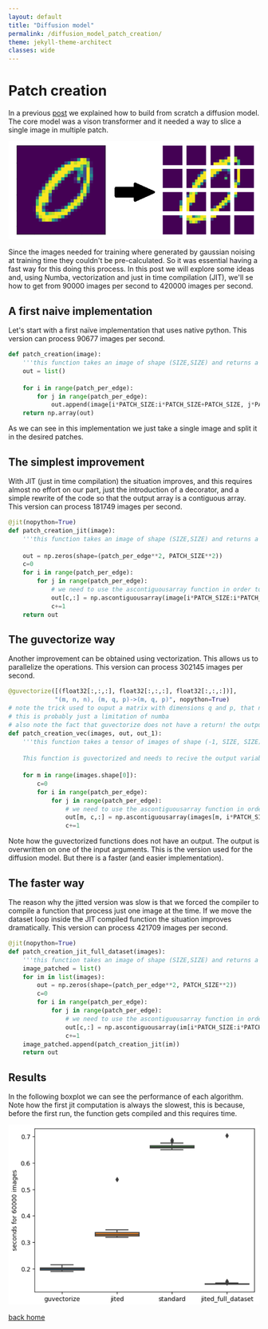 ```yaml
---
layout: default
title: "Diffusion model"
permalink: /diffusion_model_patch_creation/
theme: jekyll-theme-architect
classes: wide
---
```


# Patch creation
In a previous [post](https://piantedosi.github.io/diffusion_model/) we explained how to build from scratch a diffusion model. The core model was a vison transformer and it needed a way to slice a single image in multiple patch. 

![image info](./patching.png)

Since the images needed for training where generated by gaussian noising at training time they couldn't be pre-calculated. So it was essential having a fast way for this doing this process. In this post we will explore some ideas and, using Numba, vectorization and just in time compilation (JIT), we'll se how to get from 90000 images per second to 420000 images per second. 

## A first naive implementation

Let's start with a first naïve implementation that uses native python. This version can process 90677 images per second.
``` python
def patch_creation(image):
    '''this function takes an image of shape (SIZE,SIZE) and returns a tensor of the form: ((PATCH_SIZE/SIZE)^2, PATCH_SIZE^2)'''
    out = list()

    for i in range(patch_per_edge):
        for j in range(patch_per_edge):
            out.append(image[i*PATCH_SIZE:i*PATCH_SIZE+PATCH_SIZE, j*PATCH_SIZE:j*PATCH_SIZE+PATCH_SIZE])
    return np.array(out)
```

As we can see in this implementation we just take a single image and split it in the desired patches. 

## The simplest improvement

With JIT (just in time compilation) the situation improves, and this requires almost no effort on our part, just the introduction of a decorator, and a simple rewrite of the code so that the output array is a contiguous array. This version can process 181749 images per second.

``` python
@jit(nopython=True)
def patch_creation_jit(image):
    '''this function takes an image of shape (SIZE,SIZE) and returns a tensor of the form: ((PATCH_SIZE/SIZE)^2, PATCH_SIZE^2)'''
    
    out = np.zeros(shape=(patch_per_edge**2, PATCH_SIZE**2))
    c=0
    for i in range(patch_per_edge):
        for j in range(patch_per_edge):
            # we need to use the ascontiguousarray function in order to be able to reshape the array in numba
            out[c,:] = np.ascontiguousarray(image[i*PATCH_SIZE:i*PATCH_SIZE+PATCH_SIZE, j*PATCH_SIZE:j*PATCH_SIZE+PATCH_SIZE]).reshape(PATCH_SIZE**2)
            c+=1
    return out
```
## The guvectorize way
Another improvement can be obtained using vectorization. This allows us to parallelize the operations. This version can process 302145 images per second.

``` python
@guvectorize([(float32[:,:,:], float32[:,:,:], float32[:,:,:])],
             "(m, n, n), (m, q, p)->(m, q, p)", nopython=True)       
# note the trick used to ouput a matrix with dimensions q and p, that never appear in the input!
# this is probably just a limitation of numba
# also note the fact that guvectorize does not have a return! the output arguments has to be the last input! 
def patch_creation_vec(images, out, out_1):
    '''this function takes a tensor of images of shape (-1, SIZE, SIZE) and returns a tensor of the form: (-1, (PATCH_SIZE/SIZE)^2, PATCH_SIZE^2 where the 9 is the number of patch and the 36 are the patch features.

    This function is guvectorized and needs to recive the output variable as input (2 times, this is needed to output a custom different shape)'''

    for m in range(images.shape[0]):
        c=0
        for i in range(patch_per_edge):
            for j in range(patch_per_edge):
                # we need to use the ascontiguousarray function in order to be able to reshape the array in numba
                out[m, c,:] = np.ascontiguousarray(images[m, i*PATCH_SIZE:i*PATCH_SIZE+PATCH_SIZE, j*PATCH_SIZE:j*PATCH_SIZE+PATCH_SIZE]).reshape(PATCH_SIZE**2)#+1/(c+1)
                c+=1 
```
Note how the guvectorized functions does not have an output. The output is overwritten on one of the input arguments. This is the version used for the diffusion model. But there is a faster (and easier implementation).

## The faster way
The reason why the jitted version was slow is that we forced the compiler to compile a function that process just one image at the time. If we move the dataset loop inside the JIT compiled function the situation improves dramatically. This version can process 421709 images per second.

``` python
@jit(nopython=True)
def patch_creation_jit_full_dataset(images):
    '''this function takes an image of shape (SIZE,SIZE) and returns a tensor of the form: ((PATCH_SIZE/SIZE)^2, PATCH_SIZE^2)'''
    image_patched = list()
    for im in list(images):
        out = np.zeros(shape=(patch_per_edge**2, PATCH_SIZE**2))
        c=0
        for i in range(patch_per_edge):
            for j in range(patch_per_edge):
                # we need to use the ascontiguousarray function in order to be able to reshape the array in numba
                out[c,:] = np.ascontiguousarray(im[i*PATCH_SIZE:i*PATCH_SIZE+PATCH_SIZE, j*PATCH_SIZE:j*PATCH_SIZE+PATCH_SIZE]).reshape(PATCH_SIZE**2)
                c+=1
    image_patched.append(patch_creation_jit(im))
    return out
```

## Results

In the following boxplot we can see the performance of each algorithm. Note how the first jit computation is always the slowest, this is because, before the first run, the function gets compiled and this requires time.

![image info](./results.png)

[back home](https://piantedosi.github.io/)
